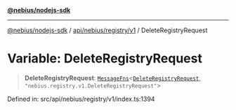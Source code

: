 [**@nebius/nodejs-sdk**](../../../../../README.md)

---

[@nebius/nodejs-sdk](../../../../../README.md) / [api/nebius/registry/v1](../README.md) / DeleteRegistryRequest

# Variable: DeleteRegistryRequest

> **DeleteRegistryRequest**: [`MessageFns`](../../../../../runtime/protos/core/interfaces/MessageFns.md)\<[`DeleteRegistryRequest`](../interfaces/DeleteRegistryRequest.md), `"nebius.registry.v1.DeleteRegistryRequest"`\>

Defined in: src/api/nebius/registry/v1/index.ts:1394
